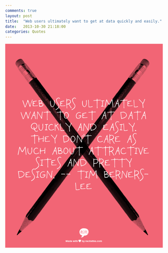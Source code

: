 ```yaml
---
comments: true
layout: post
title:  "Web users ultimately want to get at data quickly and easily."
date:   2013-10-30 21:18:00
categories: Quotes
---
```

<img alt="Web users ultimately want to get at data quickly and easily." src="/assets/posts/web-users-ultimately.png" />